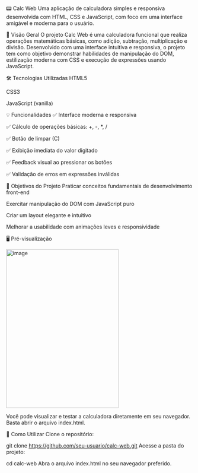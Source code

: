 📟 Calc Web
Uma aplicação de calculadora simples e responsiva desenvolvida com HTML, CSS e JavaScript, com foco em uma interface amigável e moderna para o usuário.

🔎 Visão Geral
O projeto Calc Web é uma calculadora funcional que realiza operações matemáticas básicas, como adição, subtração, multiplicação e divisão. Desenvolvido com uma interface intuitiva e responsiva, o projeto tem como objetivo demonstrar habilidades de manipulação do DOM, estilização moderna com CSS e execução de expressões usando JavaScript.

🛠️ Tecnologias Utilizadas
HTML5

CSS3

JavaScript (vanilla)

💡 Funcionalidades
✅ Interface moderna e responsiva

✅ Cálculo de operações básicas: +, -, *, /

✅ Botão de limpar (C)

✅ Exibição imediata do valor digitado

✅ Feedback visual ao pressionar os botões

✅ Validação de erros em expressões inválidas

🎯 Objetivos do Projeto
Praticar conceitos fundamentais de desenvolvimento front-end

Exercitar manipulação do DOM com JavaScript puro

Criar um layout elegante e intuitivo

Melhorar a usabilidade com animações leves e responsividade

🖥️ Pré-visualização

<img width="303" height="428" alt="image" src="https://github.com/user-attachments/assets/8ddefcd7-d098-4114-96c0-2140ddd2762b" />




Você pode visualizar e testar a calculadora diretamente em seu navegador. Basta abrir o arquivo index.html.

🚀 Como Utilizar
Clone o repositório:

git clone https://github.com/seu-usuario/calc-web.git
Acesse a pasta do projeto:

cd calc-web
Abra o arquivo index.html no seu navegador preferido.
